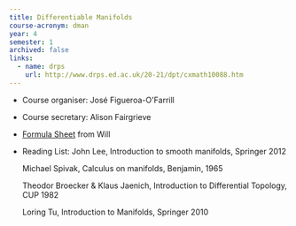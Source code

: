 ```yaml
---
title: Differentiable Manifolds		
course-acronym: dman
year: 4
semester: 1
archived: false
links:
  - name: drps
    url: http://www.drps.ed.ac.uk/20-21/dpt/cxmath10088.htm
---
```


- Course organiser: José Figueroa-O'Farrill
- Course secretary: Alison Fairgrieve
- [Formula Sheet](resources/math4/dman/Differentiable_Manifolds_Formula_Sheet.pdf) from Will
- Reading List: John Lee, Introduction to smooth manifolds, Springer 2012

  Michael Spivak, Calculus on manifolds, Benjamin, 1965

  Theodor Broecker & Klaus Jaenich, Introduction to Differential Topology, CUP 1982

  Loring Tu, Introduction to Manifolds, Springer 2010
   